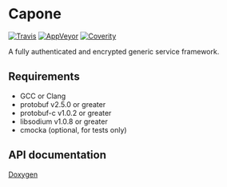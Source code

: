 # Capone

[![Travis](https://travis-ci.org/capone-project/capone-core.svg?branch=master)](https://travis-ci.org/capone-project/capone-core)
[![AppVeyor](https://ci.appveyor.com/api/projects/status/7v7vpe7xnxojxhh0/branch/master?svg=true)](https://ci.appveyor.com/project/capone-project/capone-core/branch/master)
[![Coverity](https://scan.coverity.com/projects/8634/badge.svg)](https://scan.coverity.com/projects/capone-project-capone-core)

A fully authenticated and encrypted generic service framework.

## Requirements

- GCC or Clang
- protobuf v2.5.0 or greater
- protobuf-c v1.0.2 or greater
- libsodium v1.0.8 or greater
- cmocka (optional, for tests only)

## API documentation

[Doxygen](https://capone-project.github.io/capone-core/doxygen)
